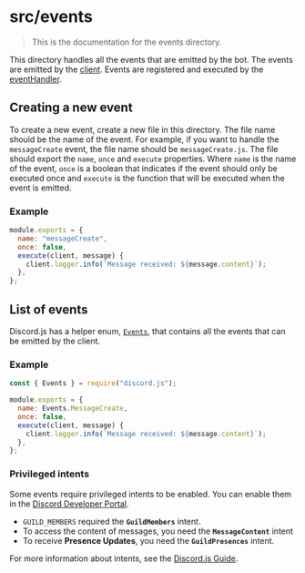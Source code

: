# src/events

> This is the documentation for the events directory.

This directory handles all the events that are emitted by the bot. The events are emitted by the [client].
Events are registered and executed by the [eventHandler](../handlers/eventHandler.js).

## Creating a new event

To create a new event, create a new file in this directory. The file name should be the name of the event. For example,
if you want to handle the `messageCreate` event, the file name should be `messageCreate.js`. The file should export the
`name`, `once` and `execute` properties. Where `name` is the name of the event, `once` is a boolean that indicates if the
event should only be executed once and `execute` is the function that will be executed when the event is emitted.

### Example

```js
module.exports = {
  name: "messageCreate",
  once: false,
  execute(client, message) {
    client.logger.info(`Message received: ${message.content}`);
  },
};
```

## List of events

Discord.js has a helper enum, [`Events`][events], that contains all the events that can be emitted by the client.

### Example

```js
const { Events } = require("discord.js");

module.exports = {
  name: Events.MessageCreate,
  once: false,
  execute(client, message) {
    client.logger.info(`Message received: ${message.content}`);
  },
};
```

### Privileged intents

Some events require privileged intents to be enabled. You can enable them in the [Discord Developer Portal][portal].

- `GUILD_MEMBERS` required the **`GuildMembers`** intent.
- To access the content of messages, you need the **`MessageContent`** intent
- To receive **Presence Updates**, you need the **`GuildPresences`** intent.

For more information about intents, see the [Discord.js Guide][privileged intents].

[privileged intents]: https://discordjs.guide/popular-topics/intents.html#privileged-intents
[portal]: https://discord.com/developers/applications
[client]: https://discord.js.org/docs/packages/core/0.5.0/Client:Class
[events]: https://discord.js.org/docs/packages/discord.js/main/Events:Enum
